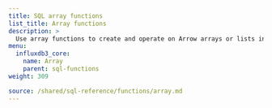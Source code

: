 ```yaml
---
title: SQL array functions
list_title: Array functions
description: >
  Use array functions to create and operate on Arrow arrays or lists in SQL queries.
menu:
  influxdb3_core:
    name: Array
    parent: sql-functions    
weight: 309

source: /shared/sql-reference/functions/array.md
---
```


<!-- 
// SOURCE content/shared/sql-reference/functions/array.md
-->

